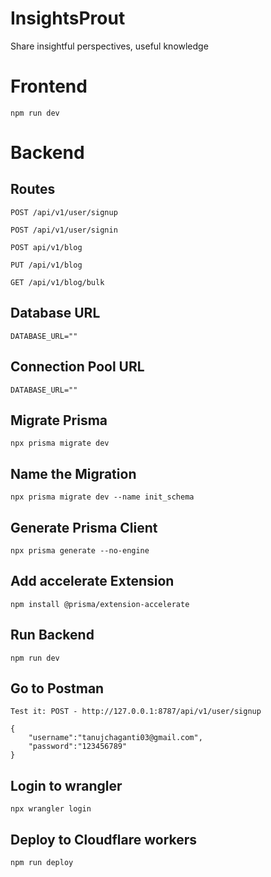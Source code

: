 # InsightsProut
Share insightful perspectives, useful knowledge 

# Frontend

```
npm run dev
```

# Backend
## Routes
```
POST /api/v1/user/signup

POST /api/v1/user/signin

POST api/v1/blog

PUT /api/v1/blog

GET /api/v1/blog/bulk
```

## Database URL
```
DATABASE_URL=""
```

## Connection Pool URL
```
DATABASE_URL=""
```

## Migrate Prisma
```
npx prisma migrate dev
```

## Name the Migration
```
npx prisma migrate dev --name init_schema
```

## Generate Prisma Client 
```
npx prisma generate --no-engine
```

## Add accelerate Extension
```
npm install @prisma/extension-accelerate
```


## Run Backend
```
npm run dev
```

## Go to Postman
```
Test it: POST - http://127.0.0.1:8787/api/v1/user/signup

{
    "username":"tanujchaganti03@gmail.com",
    "password":"123456789"
}
```

## Login to wrangler
```
npx wrangler login
```

## Deploy to Cloudflare workers
```
npm run deploy
```
